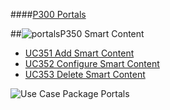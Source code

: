 ####[P300 Portals](https://github.com/massiveart/sulu-docs/tree/master/system-specification/p300 "P300 Portals")

##![portals](https://raw.github.com/massiveart/sulu-docs/master/system-specification/images/package-white.png)P350 Smart Content

* [UC351 Add Smart Content](https://github.com/massiveart/sulu-docs/tree/master/system-specification/p300/p310/UC351.md "UC351 Add Smart Content")
* [UC352 Configure Smart Content](https://github.com/massiveart/sulu-docs/tree/master/system-specification/p300/p310/UC352.md "UC352 Configure Smart Content")
* [UC353 Delete Smart Content](https://github.com/massiveart/sulu-docs/tree/master/system-specification/p300/p310/UC353.md "UC353 Delete Smart Content")

![Use Case Package Portals](https://raw.github.com/massiveart/sulu-docs/master/system-specification/images/package-portals-detail.png)